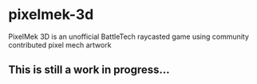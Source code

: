# pixelmek-3d
PixelMek 3D is an unofficial BattleTech raycasted game using community contributed pixel mech artwork

## This is still a work in progress...
